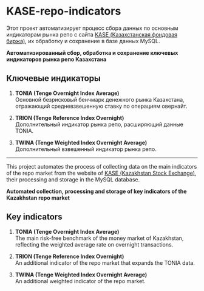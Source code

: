 # KASE-repo-indicators

Этот проект автоматизирует процесс сбора данных по основным индикаторам рынка репо с сайта [KASE (Казахстанская фондовая биржа)](https://kase.kz), их обработку и сохранение в базе данных MySQL.

**Автоматизированный сбор, обработка и сохранение ключевых индикаторов рынка репо Казахстана**



## Ключевые индикаторы

1. **TONIA (Tenge Overnight Index Average)**  
   Основной безрисковый бенчмарк денежного рынка Казахстана, отражающий средневзвешенную ставку по операциям овернайт.

2. **TRION (Tenge Reference Index Overnight)**  
   Дополнительный индикатор рынка репо, расширяющий данные TONIA.

3. **TWINA (Tenge Weighted Index Overnight Average)**  
   Дополнительный взвешенный индикатор рынка репо.


-------------------------------------------------------------------------------------


This project automates the process of collecting data on the main indicators of the repo market from the website of [KASE (Kazakhstan Stock Exchange)](https://kase.kz), their processing and storage in the MySQL database.

**Automated collection, processing and storage of key indicators of the Kazakhstan repo market**



## Key indicators

1. **TONIA (Tenge Overnight Index Average)**  
   The main risk-free benchmark of the money market of Kazakhstan, reflecting the weighted average rate on overnight transactions.

2. **TRION (Tenge Reference Index Overnight)**  
   An additional indicator of the repo market that expands the TONIA data.

3. **TWINA (Tenge Weighted Index Overnight Average)**  
   An additional weighted indicator of the repo market.
